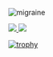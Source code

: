 ![migraine](http://blog-imgs-53.fc2.com/d/o/g/dogloverxkksk/bn5.png)

<a href="https://github.com/anuraghazra/github-readme-stats">
  <img src="https://github-readme-stats.vercel.app/api?username=warspitenavy&count_private=true" />
</a>
<a href="https://github.com/anuraghazra/github-readme-stats">
  <img src="https://github-readme-stats.vercel.app/api/top-langs/?username=warspitenavy&layout=compact" />
</a>


[![trophy](https://github-profile-trophy.vercel.app/?username=warspitenavy)](https://github.com/ryo-ma/github-profile-trophy)
